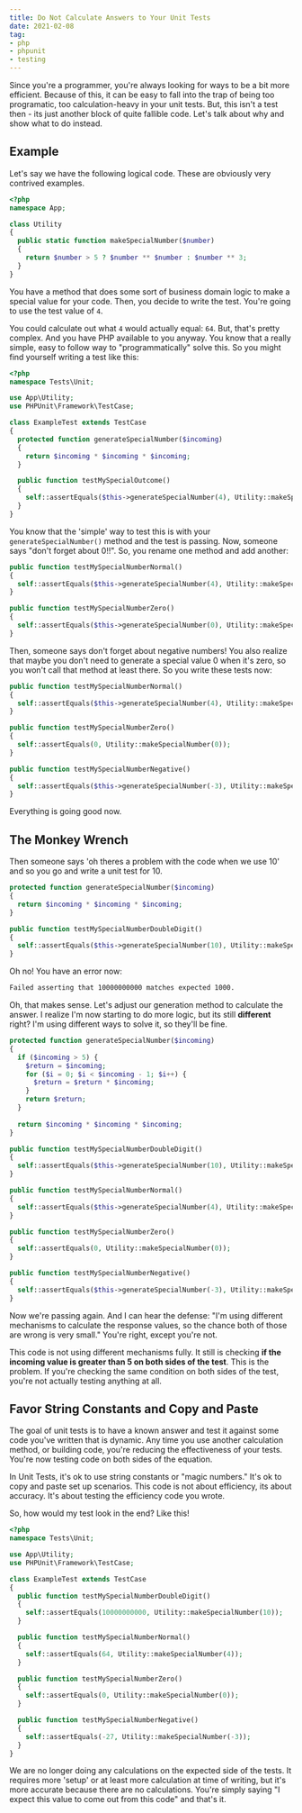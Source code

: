```yaml
---
title: Do Not Calculate Answers to Your Unit Tests
date: 2021-02-08
tag:
- php
- phpunit
- testing
---
```

Since you're a programmer, you're always looking for ways to be a bit more efficient. Because of this, it can be easy to fall into the trap of being too programatic, too calculation-heavy in your unit tests. But, this isn't a test then - its just another block of quite fallible code.  Let's talk about why and show what to do instead.

<!--more-->

## Example

Let's say we have the following logical code.  These are obviously very contrived examples.

```php
<?php
namespace App;

class Utility
{
  public static function makeSpecialNumber($number)
  {
    return $number > 5 ? $number ** $number : $number ** 3;
  }
}
```

You have a method that does some sort of business domain logic to make a special value for your code.  Then, you decide to write the test.  You're going to use the test value of `4`. 

You could calculate out what `4` would actually equal: `64`.  But, that's pretty complex. And you have PHP available to you anyway. You know that a really simple, easy to follow way to "programmatically" solve this.  So you might find yourself writing a test like this:

```php
<?php
namespace Tests\Unit;

use App\Utility;
use PHPUnit\Framework\TestCase;

class ExampleTest extends TestCase
{
  protected function generateSpecialNumber($incoming)
  {
    return $incoming * $incoming * $incoming;
  }

  public function testMySpecialOutcome()
  {
    self::assertEquals($this->generateSpecialNumber(4), Utility::makeSpecialNumber(4));
  }
}
```

You know that the 'simple' way to test this is with your `generateSpecialNumber()` method and the test is passing.  Now, someone says "don't forget about 0!!".  So, you rename one method and add another:

```php
public function testMySpecialNumberNormal()
{
  self::assertEquals($this->generateSpecialNumber(4), Utility::makeSpecialNumber(4));
}

public function testMySpecialNumberZero()
{
  self::assertEquals($this->generateSpecialNumber(0), Utility::makeSpecialNumber(0));
}
```

Then, someone says don't forget about negative numbers!  You also realize that maybe you don't need to generate a special value 0 when it's zero, so you won't call that method at least there.  So you write these tests now:

```php
public function testMySpecialNumberNormal()
{
  self::assertEquals($this->generateSpecialNumber(4), Utility::makeSpecialNumber(4));
}

public function testMySpecialNumberZero()
{
  self::assertEquals(0, Utility::makeSpecialNumber(0));
}

public function testMySpecialNumberNegative()
{
  self::assertEquals($this->generateSpecialNumber(-3), Utility::makeSpecialNumber(-3));
}
```

Everything is going good now.

## The Monkey Wrench

Then someone says 'oh theres a problem with the code when we use 10' and so you go and write a unit test for 10.

```php
protected function generateSpecialNumber($incoming)
{
  return $incoming * $incoming * $incoming;
}

public function testMySpecialNumberDoubleDigit()
{
  self::assertEquals($this->generateSpecialNumber(10), Utility::makeSpecialNumber(10));
}
```

Oh no!  You have an error now:

```txt
Failed asserting that 10000000000 matches expected 1000.
```

Oh, that makes sense.  Let's adjust our generation method to calculate the answer.  I realize I'm now starting to do more logic, but its still **different** right? I'm using different ways to solve it, so they'll be fine.

```php
protected function generateSpecialNumber($incoming)
{
  if ($incoming > 5) {
    $return = $incoming;
    for ($i = 0; $i < $incoming - 1; $i++) {
      $return = $return * $incoming;
    }
    return $return;
  }
  
  return $incoming * $incoming * $incoming;
}

public function testMySpecialNumberDoubleDigit()
{
  self::assertEquals($this->generateSpecialNumber(10), Utility::makeSpecialNumber(10));
}

public function testMySpecialNumberNormal()
{
  self::assertEquals($this->generateSpecialNumber(4), Utility::makeSpecialNumber(4));
}

public function testMySpecialNumberZero()
{
  self::assertEquals(0, Utility::makeSpecialNumber(0));
}

public function testMySpecialNumberNegative()
{
  self::assertEquals($this->generateSpecialNumber(-3), Utility::makeSpecialNumber(-3));
}
```

Now we're passing again.  And I can hear the defense: "I'm using different mechanisms to calculate the response values, so the chance both of those are wrong is very small."  You're right, except you're not.

This code is not using different mechanisms fully.  It still is checking **if the incoming value is greater than 5 on both sides of the test**.  This is the problem.  If you're checking the same condition on both sides of the test, you're not actually testing anything at all.

## Favor String Constants and Copy and Paste

The goal of unit tests is to have a known answer and test it against some code you've written that is dynamic. Any time you use another calculation method, or building code, you're reducing the effectiveness of your tests.  You're now testing code on both sides of the equation.

In Unit Tests, it's ok to use string constants or "magic numbers."  It's ok to copy and paste set up scenarios.  This code is not about efficiency, its about accuracy. It's about testing the efficiency code you wrote.  

So, how would my test look in the end?  Like this!

```php
<?php
namespace Tests\Unit;

use App\Utility;
use PHPUnit\Framework\TestCase;

class ExampleTest extends TestCase
{
  public function testMySpecialNumberDoubleDigit()
  {
    self::assertEquals(10000000000, Utility::makeSpecialNumber(10));
  }

  public function testMySpecialNumberNormal()
  {
    self::assertEquals(64, Utility::makeSpecialNumber(4));
  }

  public function testMySpecialNumberZero()
  {
    self::assertEquals(0, Utility::makeSpecialNumber(0));
  }

  public function testMySpecialNumberNegative()
  {
    self::assertEquals(-27, Utility::makeSpecialNumber(-3));
  }
}
```

We are no longer doing any calculations on the expected side of the tests.  It requires more 'setup' or at least more calculation at time of writing, but it's more accurate because there are no calculations. You're simply saying "I expect this value to come out from this code" and that's it.